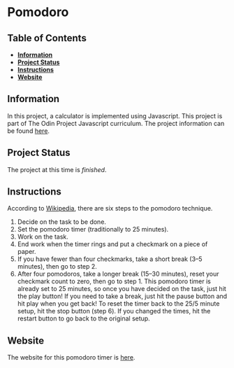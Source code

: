 # Pomodoro
## Table of Contents
- [**Information**](https://github.com/fussykyloren/pomodoro#information)
- [**Project Status**](https://github.com/fussykyloren/pomodoro/blob/master/README.md#project-status)
- [**Instructions**](https://github.com/fussykyloren/pomodoro#instructions)
- [**Website**](https://github.com/fussykyloren/pomodoro#website)
## Information
In this project, a calculator is implemented using Javascript. This project is part of The Odin Project Javascript curriculum. The project information can be found [here](https://www.theodinproject.com/courses/web-development-101/lessons/pairing-project).
## Project Status
The project at this time is *finished*.
## Instructions
According to [Wikipedia](https://en.wikipedia.org/wiki/Pomodoro_Technique), there are six steps to the pomodoro technique.
1. Decide on the task to be done.
2. Set the pomodoro timer (traditionally to 25 minutes).
3. Work on the task.
4. End work when the timer rings and put a checkmark on a piece of paper.
5. If you have fewer than four checkmarks, take a short break (3–5 minutes), then go to step 2.
6. After four pomodoros, take a longer break (15–30 minutes), reset your checkmark count to zero, then go to step 1.
This pomodoro timer is already set to 25 minutes, so once you have decided on the task, just hit the play button! If you need to take a break, just hit the pause button and hit play when you get back! To reset the timer back to the 25/5 minute setup, hit the stop button (step 6). If you changed the times, hit the restart button to go back to the original setup.
## Website
The website for this pomodoro timer is [here](https://fussykyloren.github.io/pomodoro/).
